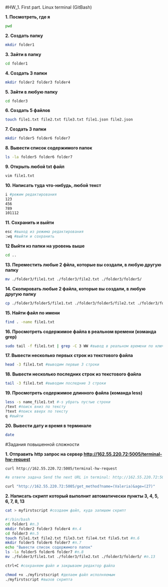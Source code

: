 #HW_1. First part. Linux terminal (GitBash)

**1. Посмотреть, где я**

``` bash
pwd
```
**2. Создать папку**

``` bash
mkdir folder1
```
**3. Зайти в папку**

``` bash
cd folder1
```
**4. Создать 3 папки**

``` bash
mkdir folder2 folder3 folder4
```
**5. Зайти в любую папку**

``` bash
cd folder3
```
**6. Создать 5 файлов**

``` bash
touch file1.txt file2.txt file3.txt file1.json file2.json
```
**7. Создать 3 папки**

``` bash
mkdir folder5 folder6 folder7
```
**8. Вывести список содержимого папок**

``` bash
ls -la folder5 folder6 folder7
```
**9. Открыть любой txt файл**

``` bash
vim file1.txt
```
**10. Написать туда что-нибудь, любой текст**

``` bash
i #режим редактирования
123
456
789
101112
```
**11. Сохранить и выйти**

``` bash
esc #выход из режима редактирования
:wq #выйти и сохранить
```
**12 Выйти из папки на уровень выше**

``` bash
cd ..
```
**13. Переместить любые 2 фйла, которые вы создали, в любую другую папку**

``` bash
mv ./folder3/file1.txt ./folder3/file2.txt ./folder3/folder5/
```
**14. Скопировать любые 2 файла, которые вы создали, в любую другую папку**

``` bash
cp ./folder3/folder5/file1.txt ./folder3/folder5/file2.txt ./folder3/folder6/
```
**15. Найти файл по имени**

``` bash
find . -name file1.txt 
```
**16. Просмотреть содержимое файла в реальном времени (команда grep)**

``` bash
sudo tail -f file1.txt | grep -С 3 WW #вывод в реальном времени по ключу WW 3 строки до и 3 строки после ключа
```
**17. Вывести несколько первых строк из текстового файла**

``` bash
head -3 file1.txt #выводим первые 3 строки
```
**18. Вывести несколько последних строк из текстового файла**

``` bash
tail -3 file1.txt #выводим последние 3 строки
```
**19. Просмотреть содержимое длинного файла (команда less)**

``` bash
less -s name_file1.txt #-s убрать пустые строки
/text #поиск вниз по тексту
?text #поиск вверх по тексту
q #выйти
```
**20. Вывести дату и время в терминале**

``` bash
date
```
#Задания повышенной сложности

**1. Отправить http запрос на сервер http://162.55.220.72:5005/terminal-hw-request**

``` bash
curl http://162.55.220.72:5005/terminal-hw-request

#в ответе задача Send the next URL in terminal: http://162.55.220.72:5005/get_method?name=(set_your_String)&age=(set_your_number)

curl "http://162.55.220.72:5005/get_method?name=(Valeria)&age=(27)"
```
**2. Написать скрипт который выполнит автоматически пункты 3, 4, 5, 6, 7, 8, 13**

``` bash
cat > myfirstscript #создаем файл, куда запишем скрипт

#!/bin/bash
cd folder1 #п.3
mkdir folder2 folder3 folder4 #п.4
cd folder3 #п.5
touch file1.txt file2.txt file3.txt file4.txt file5.txt #п.6
mkdir folder5 folder6 folder7 #п.7
echo "Вывести список содержимого папок"
ls -la folder5 folder6 folder7 #п.8
mv ./folder3/file1.txt ./folder3/file2.txt ./folder3/folder5/ #п.13

ctrl+C #сохраняем файл и закрываем редактор файла 

chmod +x ./myfirstscript #делаем файл исполняемым
./myfirstscript #вызов скрипта
```
